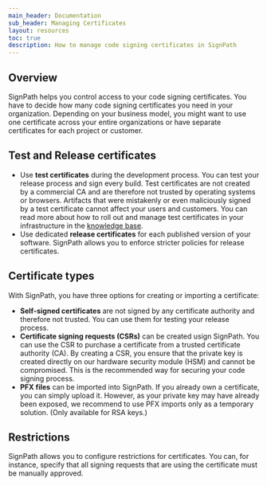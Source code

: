 ```yaml
---
main_header: Documentation
sub_header: Managing Certificates
layout: resources
toc: true
description: How to manage code signing certificates in SignPath
---
```


## Overview

SignPath helps you control access to your code signing certificates. You have to decide how many code signing certificates you need in your organization. Depending on your business model, you might want to use one certificate across your entire organizations or have separate certificates for each project or customer.

## Test and Release certificates

* Use **test certificates** during the development process. You can test your release process and sign every build. Test certificates are not created by a commercial CA and are therefore not trusted by operating systems or browsers. Artifacts that were mistakenly or even maliciously signed by a test certificate cannot affect your users and customers. You can read more about how to roll out and manage test certificates in your infrastructure in the [knowledge base](/code-signing/test-certificates).
* Use dedicated **release certificates** for each published version of your software. SignPath allows you to enforce stricter policies for release certificates.

## Certificate types

With SignPath, you have three options for creating or importing a certificate:

* **Self-signed certificates** are not signed by any certificate authority and therefore not trusted. You can use them for testing your release process.
* **Certificate signing requests (CSRs)** can be created usign SignPath. You can use the CSR to purchase a certificate from a trusted certificate authority (CA). By creating a CSR, you ensure that the private key is created directly on our hardware security module (HSM) and cannot be compromised. This is the recommended way for securing your code signing process.
* **PFX files** can be imported into SignPath. If you already own a certificate, you can simply upload it. However, as your private key may have already been exposed, we recommend to use PFX imports only as a temporary solution. (Only available for RSA keys.)

## Restrictions

SignPath allows you to configure restrictions for certificates. You can, for instance, specify that all signing requests that are using the certificate must be manually approved.

